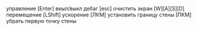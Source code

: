 управление 
[Enter]				вкыл/выкл дебаг
[esc] 				очистить экран
[W][A][S][D]	перемещение
[LShift]			ускорение
[ЛКМ]					установить границу стены
[ПКМ]					убрать первую точку стены
